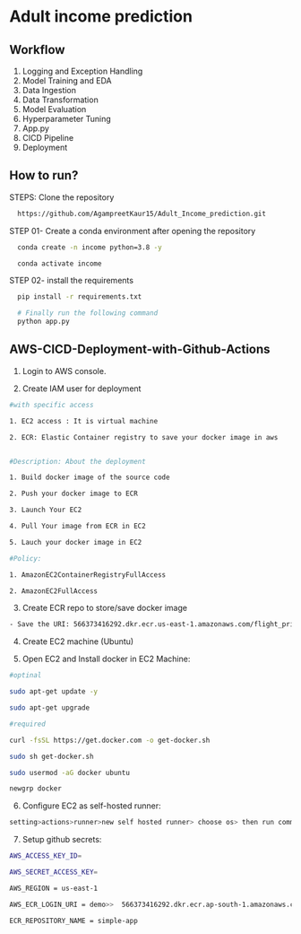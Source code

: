
# Adult income prediction  




## Workflow

1) Logging and Exception Handling 
2) Model Training and EDA 
3) Data Ingestion 
4) Data Transformation 
5) Model Evaluation 
6) Hyperparameter Tuning 
7) App.py 
8) CICD Pipeline 
9) Deployment



## How to run?

STEPS:
Clone the repository
```bash
  https://github.com/AgampreetKaur15/Adult_Income_prediction.git
```
STEP 01- Create a conda environment after opening the repository
```bash
  conda create -n income python=3.8 -y
```
```bash
  conda activate income
```
STEP 02- install the requirements
```bash
  pip install -r requirements.txt
```
```bash
  # Finally run the following command
  python app.py
```

## AWS-CICD-Deployment-with-Github-Actions

1. Login to AWS console.

2. Create IAM user for deployment
```bash
#with specific access

1. EC2 access : It is virtual machine

2. ECR: Elastic Container registry to save your docker image in aws


#Description: About the deployment

1. Build docker image of the source code

2. Push your docker image to ECR

3. Launch Your EC2 

4. Pull Your image from ECR in EC2

5. Lauch your docker image in EC2

#Policy:

1. AmazonEC2ContainerRegistryFullAccess

2. AmazonEC2FullAccess
```
3. Create ECR repo to store/save docker image
```bash
- Save the URI: 566373416292.dkr.ecr.us-east-1.amazonaws.com/flight_price
```
4. Create EC2 machine (Ubuntu)

5. Open EC2 and Install docker in EC2 Machine:
```bash
#optinal

sudo apt-get update -y

sudo apt-get upgrade

#required

curl -fsSL https://get.docker.com -o get-docker.sh

sudo sh get-docker.sh

sudo usermod -aG docker ubuntu

newgrp docker
```
6. Configure EC2 as self-hosted runner:
```bash
setting>actions>runner>new self hosted runner> choose os> then run command one by one
```
7. Setup github secrets:
```bash
AWS_ACCESS_KEY_ID=

AWS_SECRET_ACCESS_KEY=

AWS_REGION = us-east-1

AWS_ECR_LOGIN_URI = demo>>  566373416292.dkr.ecr.ap-south-1.amazonaws.com

ECR_REPOSITORY_NAME = simple-app
```

